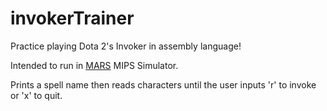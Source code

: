 # invokerTrainer
Practice playing Dota 2's Invoker in assembly language!

Intended to run in <a href="http://courses.missouristate.edu/KenVollmar/mars/">MARS</a> MIPS Simulator.

Prints a spell name then reads characters until the user inputs 'r' to invoke or 'x' to quit.

